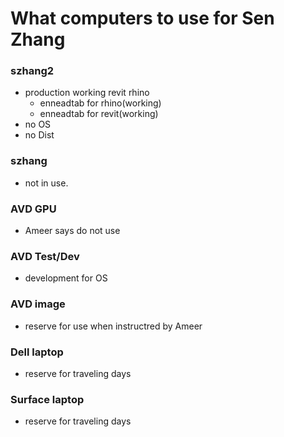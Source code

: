 # What computers to use for Sen Zhang

### szhang2
- production working revit rhino
    - enneadtab for rhino(working)
    - enneadtab for revit(working)
- no OS
- no Dist

### szhang
- not in use.

### AVD GPU
- Ameer says do not use

### AVD Test/Dev
- development for OS

### AVD image
- reserve for use when instructred by Ameer

### Dell laptop
- reserve for traveling days


### Surface laptop
- reserve for traveling days
